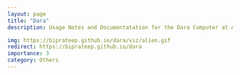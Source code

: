 ```yaml
---
layout: page
title: "Dara"
description: Usage Notes and Documentatation for the Dara Computer at Allen 300.

img: https://biprateep.github.io/dara/viz/alien.gif
redirect: https://biprateep.github.io/dara
importance: 3
category: Others
---
```

